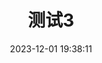 ---
title: 测试3
date: 2023-12-01 19:38:11
cover: https://raw.githubusercontent.com/sooooooooooooooooootheby/hexo-theme-vitepress/main/hexo-theme-vitepress/%E6%A8%AA%E5%9B%BE.jpg
categories:
    - 1
tags:
    - 555
    - eee
    - 666
    - fff
time: true
lang: zh-CN
---